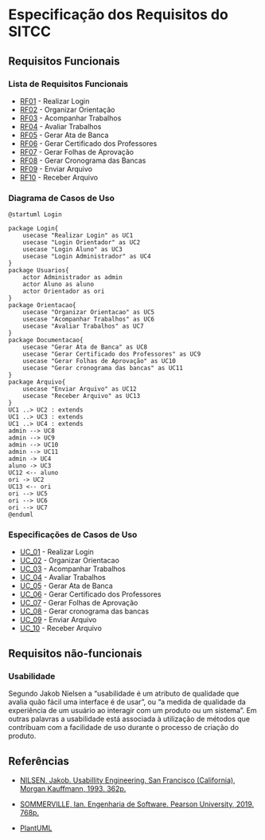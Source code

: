 # Especificação dos Requisitos do SITCC

## Requisitos Funcionais

### Lista de Requisitos Funcionais

- [RF01](reqs_RF01.md) - Realizar Login
- [RF02](reqs_RF02.md) - Organizar Orientação
- [RF03](reqs_RF03.md) - Acompanhar Trabalhos
- [RF04](reqs_RF04.md) - Avaliar Trabalhos
- [RF05](reqs_RF05.md) - Gerar Ata de Banca
- [RF06](reqs_RF06.md) - Gerar Certificado dos Professores
- [RF07](reqs_RF07.md) - Gerar Folhas de Aprovação
- [RF08](reqs_RF08.md) - Gerar Cronograma das Bancas
- [RF09](reqs_RF09.md) - Enviar Arquivo
- [RF10](reqs_RF10.md) - Receber Arquivo


### Diagrama de Casos de Uso

```plantuml
@startuml Login

package Login{
    usecase "Realizar Login" as UC1
    usecase "Login Orientador" as UC2
    usecase "Login Aluno" as UC3
    usecase "Login Administrador" as UC4
}
package Usuarios{
    actor Administrador as admin
    actor Aluno as aluno
    actor Orientador as ori
}
package Orientacao{ 
    usecase "Organizar Orientacao" as UC5
    usecase "Acompanhar Trabalhos" as UC6
    usecase "Avaliar Trabalhos" as UC7
}
package Documentacao{
    usecase "Gerar Ata de Banca" as UC8
    usecase "Gerar Certificado dos Professores" as UC9
    usecase "Gerar Folhas de Aprovação" as UC10
    usecase "Gerar cronograma das bancas" as UC11
}
package Arquivo{
    usecase "Enviar Arquivo" as UC12
    usecase "Receber Arquivo" as UC13
}
UC1 ..> UC2 : extends
UC1 ..> UC3 : extends
UC1 ..> UC4 : extends
admin --> UC8
admin --> UC9
admin --> UC10
admin --> UC11
admin -> UC4
aluno -> UC3
UC12 <-- aluno
ori -> UC2
UC13 <-- ori
ori --> UC5
ori --> UC6
ori --> UC7
@enduml
```

### Especificações de Casos de Uso

- [UC_01](https://github.com/ProjetoEngSoftwareTCCs/ProjetoEngSoftware/blob/main/Especifica%C3%A7%C3%B5es/reqs_UC01.md) - Realizar Login
- [UC_02](https://github.com/ProjetoEngSoftwareTCCs/ProjetoEngSoftware/blob/main/Especifica%C3%A7%C3%B5es/reqs_UC02.md) - Organizar Orientacao
- [UC_03](reqs_UC03.md) - Acompanhar Trabalhos
- [UC_04](reqs_UC04.md) - Avaliar Trabalhos
- [UC_05](reqs_UC05.md) - Gerar Ata de Banca
- [UC_06](reqs_UC06.md) - Gerar Certificado dos Professores
- [UC_07](reqs_UC07.md) - Gerar Folhas de Aprovação
- [UC_08](reqs_UC08.md) - Gerar cronograma das bancas
- [UC_09](reqs_UC09.md) - Enviar Arquivo
- [UC_10](reqs_UC10.md) - Receber Arquivo


## Requisitos não-funcionais

### Usabilidade

Segundo Jakob Nielsen a “usabilidade é um atributo de qualidade que avalia quão fácil uma interface é de usar”, ou  “a medida de qualidade da experiência de um usuário ao interagir com um produto ou um sistema”. Em outras palavras a usabilidade está associada à utilização de métodos que contribuam com a facilidade de uso durante o processo de criação do produto.

## Referências

* [NILSEN, Jakob. Usabillity Engineering. San Francisco (California), Morgan Kauffmann, 1993. 362p.](https://www.amazon.com.br/Usability-Engineering-Jakob-Nielsen/dp/0125184069/ref=sr_1_1?keywords=usability+engineering&qid=1641263417&sprefix=usab%2Caps%2C162&sr=8-1&ufe=app_do%3Aamzn1.fos.4bddec23-2dcf-4403-8597-e1a02442043d)

* [SOMMERVILLE, Ian. Engenharia de Software. Pearson University, 2019. 768p.](https://www.amazon.com.br/Engenharia-Software-Ian-Sommerville/dp/8543024978/ref=sr_1_1?keywords=ian+sommerville&qid=1641263109&sprefix=ian+sommer%2Caps%2C236&sr=8-1&ufe=app_do%3Aamzn1.fos.db68964d-7c0e-4bb2-a95c-e5cb9e32eb12)  

* [PlantUML](https://plantuml.com/use-case-diagram)
